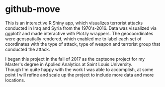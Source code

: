# github-move

This is an interactive R Shiny app, which visualizes terrorist attacks conducted in Iraq and Syria from the 1970's-2016.  Data was visualized
via ggplot2 and made interactive with Plot.ly wrappers.  The geocoordinates were geospatially rendered, which enabled me to label each
set of coordinates with the type of attack, type of weapon and terrorist group that conducted the attack.  

I began this project in the fall of 2017 as the captsone project for my Master's degree in Applied Analytics at Saint Louis University.  
Though I'm quite happy with the work I was able to accomplish, at some point I will refine and scale up the project to include more data
and more locations.  
